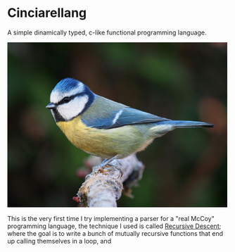 # Cinciarellang

A simple dinamically typed, c-like functional programming language.


<img src="docs/res/cinciarella.jpg" width="500" />


This is the very first time I try implementing a parser for a "real McCoy" programming language, the technique I used is called <a href="https://en.wikipedia.org/wiki/Recursive_descent_parser">Recursive Descent</a>; where the goal is to write a bunch of mutually recursive functions that end up calling themselves in a loop, and  